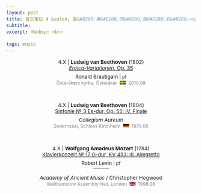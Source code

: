 ```yaml
---
layout: post
title: 音乐笔记 4 &colon; 变&#8288;奏&#8288;的&#8288;色&#8288;彩&#8288;<span style="margin-left:-0.3em">（</span>&#8288;四&#8288;<span style="margin-right:-0.5em">）</span>
subtitle: 
excerpt: ♬&nbsp; <br>

tags: music
---
```



<p style="text-align:center; font-size:0.97em">
	4.X | <b>Ludwig van Beethoven</b> (1802) <br>
<a href='https://www.youtube.com/watch?v=C8pKh70eDls&list=OLAK5uy_nUlvK67it48AmD5i9MviPF3WXp1JrTsJ0&index=7'>
	<i>Eroica-Variationen</i>, <nobr>Op. 35</nobr> </a> </p>

<p style="margin-bottom:-0.5em"> </p>

<p style="text-align:center; font-size:0.97em"> 
	Ronald Brautigam 
	<span style="font-size:0.9em">| pf</span> <br> 
<span style="font-size:0.9em; color:grey">
	Österåkers kyrka, Österåker &nbsp;<img src="/assets/img/flags/sv.png" height="10.5" width="16"/>&nbsp; 2010.08 </span> </p>

<br>


<p style="text-align:center; font-size:0.97em">
	4.X | <b>Ludwig van Beethoven</b> (1804) <br>
<a href='https://youtu.be/G6_aG4TQyIM?si=VAdueOhtstpRaww6&t=2320s'>
	Sinfonie № 3 Es-dur, <nobr>Op. 55</nobr>: <nobr>IV. Finale</nobr> </a> </p>

<p style="margin-bottom:-0.5em"> </p>

<p style="text-align:center; font-size:0.97em"> 
<i>Collegium Aureum</i> <br>
<span style="font-size:0.9em; color:grey">
	Zedernsaal, <nobr>Schloss Kirchheim &nbsp;<img src="/assets/img/flags/de.png" height="10.5" width="16"/>&nbsp; 1976.06 </nobr></span> </p>


<br>


<p style="text-align:center; font-size:0.97em">
	4.X | <b>Wolfgang Amadeus Mozart</b> (1784) <br>
<a href='https://www.youtube.com/watch?v=85c_-D9-0uM&list=PLKNeKDMjgWYieluoSCxU_kA-Z2ikjFEAM&index=3'>
	Klavierkonzert № 17 G-dur, <nobr>KV 453</nobr>: <nobr>III. Allegretto</nobr> </a> </p>

<p style="margin-bottom:-0.5em"> </p>

<p style="text-align:center; font-size:0.97em"> 
	Robert Levin
	<span style="font-size:0.9em">| pf</span> </p>

<p style="text-align:center; margin-bottom:-0.25em; margin-top:-1.25em"> ——— </p>

<p style="text-align:center; font-size:0.97em"> 
<i>Academy of Ancient Music</i> / <nobr>Christopher Hogwood</nobr> <br>
<span style="font-size:0.9em; color:grey">
	Walthamstow Assembly Hall, <nobr>London &nbsp;<img src="/assets/img/flags/uk.png" height="10.5" width="16"/>&nbsp; 1996.08 </nobr></span> </p>


<br>








